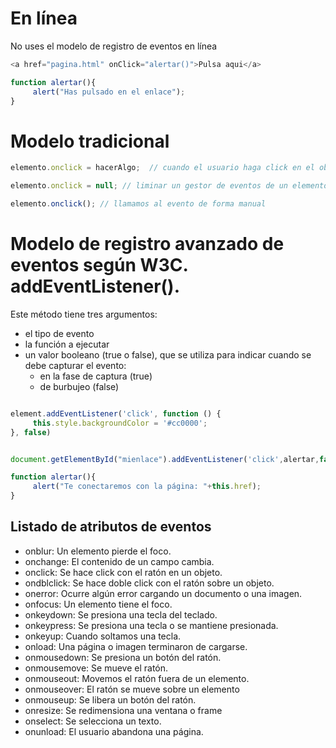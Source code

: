 # En línea

No uses el modelo de registro de eventos en línea

```javascript
<a href="pagina.html" onClick="alertar()">Pulsa aqui</a>

function alertar(){
     alert("Has pulsado en el enlace");
}
```

# Modelo tradicional

```javascript
elemento.onclick = hacerAlgo;  // cuando el usuario haga click en el objeto, se llamará a la función hacerAlgo()

elemento.onclick = null; // liminar un gestor de eventos de un elemento u objeto, le asignaremos null

elemento.onclick(); // llamamos al evento de forma manual
```

# Modelo de registro avanzado de eventos según W3C. addEventListener().

Este método tiene tres argumentos:

- el tipo de evento
- la función a ejecutar
- un valor booleano (true o false), que se utiliza para indicar cuando se debe capturar el evento:
  -  en la fase de captura (true)
  -  de burbujeo (false)

```javascript

element.addEventListener('click', function () {
     this.style.backgroundColor = '#cc0000';
}, false)


document.getElementById("mienlace").addEventListener('click',alertar,false);

function alertar(){
     alert("Te conectaremos con la página: "+this.href); 
}

```

## Listado de atributos de eventos

- onblur: Un elemento pierde el foco.
- onchange: El contenido de un campo cambia.
- onclick: Se hace click con el ratón en un objeto.
- ondblclick: Se hace doble click con el ratón sobre un objeto.
- onerror: Ocurre algún error cargando un documento o una imagen.
- onfocus: Un elemento tiene el foco.
- onkeydown: Se presiona una tecla del teclado.
- onkeypress: Se presiona una tecla o se mantiene presionada.
- onkeyup: Cuando soltamos una tecla.
- onload: Una página o imagen terminaron de cargarse.
- onmousedown: Se presiona un botón del ratón.
- onmousemove: Se mueve el ratón.
- onmouseout: Movemos el ratón fuera de un elemento.
- onmouseover: El ratón se mueve sobre un elemento
- onmouseup: Se libera un botón del ratón.
- onresize: Se redimensiona una ventana o frame
- onselect: Se selecciona un texto.
- onunload: El usuario abandona una página.
